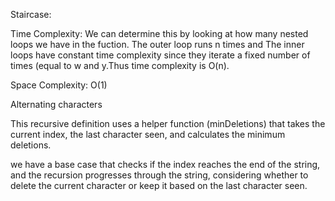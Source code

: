Staircase:

Time Complexity:
We can determine this by looking at how many nested loops we have in the fuction.
The outer loop runs n times and The inner loops have constant time complexity since they iterate a fixed number of times (equal to w and y.Thus time complexity is O(n).

Space Complexity: O(1)

Alternating characters 

This recursive definition uses a helper function (minDeletions) that takes the current index, the last character seen, and calculates the minimum deletions. 

we have a base case that checks if the index reaches the end of the string, and the recursion progresses through the string, considering whether to delete the current character or keep it based on the last character seen. 
